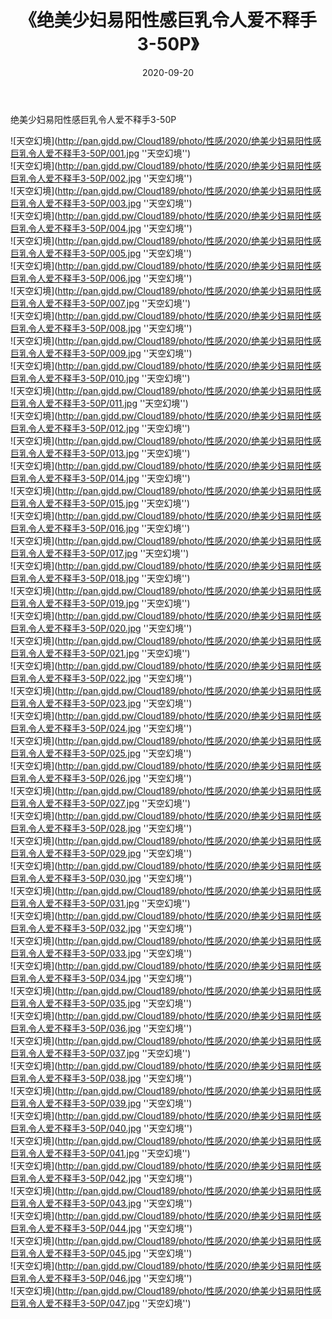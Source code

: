 ﻿---
layout: post
title:  《绝美少妇易阳性感巨乳令人爱不释手3-50P》
date:   2020-09-20
img: http://pan.gjdd.pw/Cloud189/photo/性感/2020/绝美少妇易阳性感巨乳令人爱不释手3-50P/000.jpg
categories: [美女, 性感, 泳衣]
---

绝美少妇易阳性感巨乳令人爱不释手3-50P



![天空幻境](http://pan.gjdd.pw/Cloud189/photo/性感/2020/绝美少妇易阳性感巨乳令人爱不释手3-50P/001.jpg ''天空幻境'') <br>
![天空幻境](http://pan.gjdd.pw/Cloud189/photo/性感/2020/绝美少妇易阳性感巨乳令人爱不释手3-50P/002.jpg ''天空幻境'') <br>
![天空幻境](http://pan.gjdd.pw/Cloud189/photo/性感/2020/绝美少妇易阳性感巨乳令人爱不释手3-50P/003.jpg ''天空幻境'') <br>
![天空幻境](http://pan.gjdd.pw/Cloud189/photo/性感/2020/绝美少妇易阳性感巨乳令人爱不释手3-50P/004.jpg ''天空幻境'') <br>
![天空幻境](http://pan.gjdd.pw/Cloud189/photo/性感/2020/绝美少妇易阳性感巨乳令人爱不释手3-50P/005.jpg ''天空幻境'') <br>
![天空幻境](http://pan.gjdd.pw/Cloud189/photo/性感/2020/绝美少妇易阳性感巨乳令人爱不释手3-50P/006.jpg ''天空幻境'') <br>
![天空幻境](http://pan.gjdd.pw/Cloud189/photo/性感/2020/绝美少妇易阳性感巨乳令人爱不释手3-50P/007.jpg ''天空幻境'') <br>
![天空幻境](http://pan.gjdd.pw/Cloud189/photo/性感/2020/绝美少妇易阳性感巨乳令人爱不释手3-50P/008.jpg ''天空幻境'') <br>
![天空幻境](http://pan.gjdd.pw/Cloud189/photo/性感/2020/绝美少妇易阳性感巨乳令人爱不释手3-50P/009.jpg ''天空幻境'') <br>
![天空幻境](http://pan.gjdd.pw/Cloud189/photo/性感/2020/绝美少妇易阳性感巨乳令人爱不释手3-50P/010.jpg ''天空幻境'') <br>
![天空幻境](http://pan.gjdd.pw/Cloud189/photo/性感/2020/绝美少妇易阳性感巨乳令人爱不释手3-50P/011.jpg ''天空幻境'') <br>
![天空幻境](http://pan.gjdd.pw/Cloud189/photo/性感/2020/绝美少妇易阳性感巨乳令人爱不释手3-50P/012.jpg ''天空幻境'') <br>
![天空幻境](http://pan.gjdd.pw/Cloud189/photo/性感/2020/绝美少妇易阳性感巨乳令人爱不释手3-50P/013.jpg ''天空幻境'') <br>
![天空幻境](http://pan.gjdd.pw/Cloud189/photo/性感/2020/绝美少妇易阳性感巨乳令人爱不释手3-50P/014.jpg ''天空幻境'') <br>
![天空幻境](http://pan.gjdd.pw/Cloud189/photo/性感/2020/绝美少妇易阳性感巨乳令人爱不释手3-50P/015.jpg ''天空幻境'') <br>
![天空幻境](http://pan.gjdd.pw/Cloud189/photo/性感/2020/绝美少妇易阳性感巨乳令人爱不释手3-50P/016.jpg ''天空幻境'') <br>
![天空幻境](http://pan.gjdd.pw/Cloud189/photo/性感/2020/绝美少妇易阳性感巨乳令人爱不释手3-50P/017.jpg ''天空幻境'') <br>
![天空幻境](http://pan.gjdd.pw/Cloud189/photo/性感/2020/绝美少妇易阳性感巨乳令人爱不释手3-50P/018.jpg ''天空幻境'') <br>
![天空幻境](http://pan.gjdd.pw/Cloud189/photo/性感/2020/绝美少妇易阳性感巨乳令人爱不释手3-50P/019.jpg ''天空幻境'') <br>
![天空幻境](http://pan.gjdd.pw/Cloud189/photo/性感/2020/绝美少妇易阳性感巨乳令人爱不释手3-50P/020.jpg ''天空幻境'') <br>
![天空幻境](http://pan.gjdd.pw/Cloud189/photo/性感/2020/绝美少妇易阳性感巨乳令人爱不释手3-50P/021.jpg ''天空幻境'') <br>
![天空幻境](http://pan.gjdd.pw/Cloud189/photo/性感/2020/绝美少妇易阳性感巨乳令人爱不释手3-50P/022.jpg ''天空幻境'') <br>
![天空幻境](http://pan.gjdd.pw/Cloud189/photo/性感/2020/绝美少妇易阳性感巨乳令人爱不释手3-50P/023.jpg ''天空幻境'') <br>
![天空幻境](http://pan.gjdd.pw/Cloud189/photo/性感/2020/绝美少妇易阳性感巨乳令人爱不释手3-50P/024.jpg ''天空幻境'') <br>
![天空幻境](http://pan.gjdd.pw/Cloud189/photo/性感/2020/绝美少妇易阳性感巨乳令人爱不释手3-50P/025.jpg ''天空幻境'') <br>
![天空幻境](http://pan.gjdd.pw/Cloud189/photo/性感/2020/绝美少妇易阳性感巨乳令人爱不释手3-50P/026.jpg ''天空幻境'') <br>
![天空幻境](http://pan.gjdd.pw/Cloud189/photo/性感/2020/绝美少妇易阳性感巨乳令人爱不释手3-50P/027.jpg ''天空幻境'') <br>
![天空幻境](http://pan.gjdd.pw/Cloud189/photo/性感/2020/绝美少妇易阳性感巨乳令人爱不释手3-50P/028.jpg ''天空幻境'') <br>
![天空幻境](http://pan.gjdd.pw/Cloud189/photo/性感/2020/绝美少妇易阳性感巨乳令人爱不释手3-50P/029.jpg ''天空幻境'') <br>
![天空幻境](http://pan.gjdd.pw/Cloud189/photo/性感/2020/绝美少妇易阳性感巨乳令人爱不释手3-50P/030.jpg ''天空幻境'') <br>
![天空幻境](http://pan.gjdd.pw/Cloud189/photo/性感/2020/绝美少妇易阳性感巨乳令人爱不释手3-50P/031.jpg ''天空幻境'') <br>
![天空幻境](http://pan.gjdd.pw/Cloud189/photo/性感/2020/绝美少妇易阳性感巨乳令人爱不释手3-50P/032.jpg ''天空幻境'') <br>
![天空幻境](http://pan.gjdd.pw/Cloud189/photo/性感/2020/绝美少妇易阳性感巨乳令人爱不释手3-50P/033.jpg ''天空幻境'') <br>
![天空幻境](http://pan.gjdd.pw/Cloud189/photo/性感/2020/绝美少妇易阳性感巨乳令人爱不释手3-50P/034.jpg ''天空幻境'') <br>
![天空幻境](http://pan.gjdd.pw/Cloud189/photo/性感/2020/绝美少妇易阳性感巨乳令人爱不释手3-50P/035.jpg ''天空幻境'') <br>
![天空幻境](http://pan.gjdd.pw/Cloud189/photo/性感/2020/绝美少妇易阳性感巨乳令人爱不释手3-50P/036.jpg ''天空幻境'') <br>
![天空幻境](http://pan.gjdd.pw/Cloud189/photo/性感/2020/绝美少妇易阳性感巨乳令人爱不释手3-50P/037.jpg ''天空幻境'') <br>
![天空幻境](http://pan.gjdd.pw/Cloud189/photo/性感/2020/绝美少妇易阳性感巨乳令人爱不释手3-50P/038.jpg ''天空幻境'') <br>
![天空幻境](http://pan.gjdd.pw/Cloud189/photo/性感/2020/绝美少妇易阳性感巨乳令人爱不释手3-50P/039.jpg ''天空幻境'') <br>
![天空幻境](http://pan.gjdd.pw/Cloud189/photo/性感/2020/绝美少妇易阳性感巨乳令人爱不释手3-50P/040.jpg ''天空幻境'') <br>
![天空幻境](http://pan.gjdd.pw/Cloud189/photo/性感/2020/绝美少妇易阳性感巨乳令人爱不释手3-50P/041.jpg ''天空幻境'') <br>
![天空幻境](http://pan.gjdd.pw/Cloud189/photo/性感/2020/绝美少妇易阳性感巨乳令人爱不释手3-50P/042.jpg ''天空幻境'') <br>
![天空幻境](http://pan.gjdd.pw/Cloud189/photo/性感/2020/绝美少妇易阳性感巨乳令人爱不释手3-50P/043.jpg ''天空幻境'') <br>
![天空幻境](http://pan.gjdd.pw/Cloud189/photo/性感/2020/绝美少妇易阳性感巨乳令人爱不释手3-50P/044.jpg ''天空幻境'') <br>
![天空幻境](http://pan.gjdd.pw/Cloud189/photo/性感/2020/绝美少妇易阳性感巨乳令人爱不释手3-50P/045.jpg ''天空幻境'') <br>
![天空幻境](http://pan.gjdd.pw/Cloud189/photo/性感/2020/绝美少妇易阳性感巨乳令人爱不释手3-50P/046.jpg ''天空幻境'') <br>
![天空幻境](http://pan.gjdd.pw/Cloud189/photo/性感/2020/绝美少妇易阳性感巨乳令人爱不释手3-50P/047.jpg ''天空幻境'') <br>
